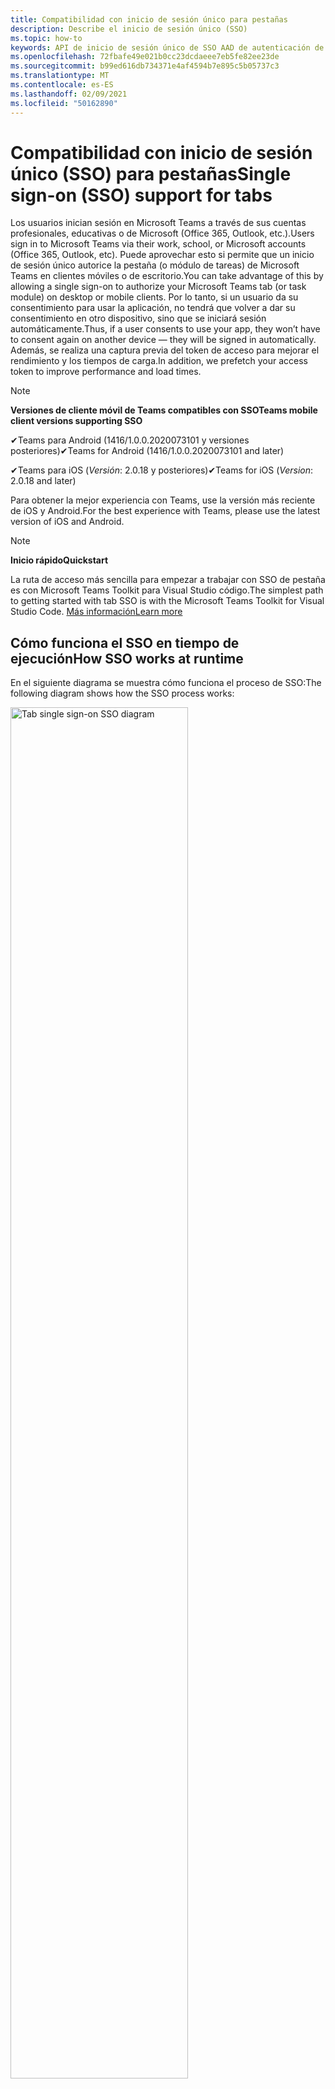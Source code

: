 ```yaml
---
title: Compatibilidad con inicio de sesión único para pestañas
description: Describe el inicio de sesión único (SSO)
ms.topic: how-to
keywords: API de inicio de sesión único de SSO AAD de autenticación de teams
ms.openlocfilehash: 72fbafe49e021b0cc23dcdaeee7eb5fe82ee23de
ms.sourcegitcommit: b99ed616db734371e4af4594b7e895c5b05737c3
ms.translationtype: MT
ms.contentlocale: es-ES
ms.lasthandoff: 02/09/2021
ms.locfileid: "50162890"
---
```

# <a name="single-sign-on-sso-support-for-tabs"></a><span data-ttu-id="b59d9-104">Compatibilidad con inicio de sesión único (SSO) para pestañas</span><span class="sxs-lookup"><span data-stu-id="b59d9-104">Single sign-on (SSO) support for tabs</span></span>

<span data-ttu-id="b59d9-105">Los usuarios inician sesión en Microsoft Teams a través de sus cuentas profesionales, educativas o de Microsoft (Office 365, Outlook, etc.).</span><span class="sxs-lookup"><span data-stu-id="b59d9-105">Users sign in to Microsoft Teams via their work, school, or Microsoft accounts (Office 365, Outlook, etc).</span></span> <span data-ttu-id="b59d9-106">Puede aprovechar esto si permite que un inicio de sesión único autorice la pestaña (o módulo de tareas) de Microsoft Teams en clientes móviles o de escritorio.</span><span class="sxs-lookup"><span data-stu-id="b59d9-106">You can take advantage of this by allowing a single sign-on to authorize your Microsoft Teams tab (or task module) on desktop or mobile clients.</span></span> <span data-ttu-id="b59d9-107">Por lo tanto, si un usuario da su consentimiento para usar la aplicación, no tendrá que volver a dar su consentimiento en otro dispositivo, sino que se iniciará sesión automáticamente.</span><span class="sxs-lookup"><span data-stu-id="b59d9-107">Thus, if a user consents to use your app, they won’t have to consent again on another device — they will be signed in automatically.</span></span> <span data-ttu-id="b59d9-108">Además, se realiza una captura previa del token de acceso para mejorar el rendimiento y los tiempos de carga.</span><span class="sxs-lookup"><span data-stu-id="b59d9-108">In addition, we prefetch your access token to improve performance and load times.</span></span>

> [!NOTE]
> <span data-ttu-id="b59d9-109">**Versiones de cliente móvil de Teams compatibles con SSO**</span><span class="sxs-lookup"><span data-stu-id="b59d9-109">**Teams mobile client versions supporting SSO**</span></span>  
>
> <span data-ttu-id="b59d9-110">✔Teams para Android (1416/1.0.0.2020073101 y versiones posteriores)</span><span class="sxs-lookup"><span data-stu-id="b59d9-110">✔Teams for Android (1416/1.0.0.2020073101 and later)</span></span>
>
> <span data-ttu-id="b59d9-111">✔Teams para iOS (_Versión_: 2.0.18 y posteriores)</span><span class="sxs-lookup"><span data-stu-id="b59d9-111">✔Teams for iOS (_Version_: 2.0.18 and later)</span></span>  
>
> <span data-ttu-id="b59d9-112">Para obtener la mejor experiencia con Teams, use la versión más reciente de iOS y Android.</span><span class="sxs-lookup"><span data-stu-id="b59d9-112">For the best experience with Teams, please use the latest version of iOS and Android.</span></span>

> [!NOTE]
> <span data-ttu-id="b59d9-113">**Inicio rápido**</span><span class="sxs-lookup"><span data-stu-id="b59d9-113">**Quickstart**</span></span>  
>
> <span data-ttu-id="b59d9-114">La ruta de acceso más sencilla para empezar a trabajar con SSO de pestaña es con Microsoft Teams Toolkit para Visual Studio código.</span><span class="sxs-lookup"><span data-stu-id="b59d9-114">The simplest path to getting started with tab SSO is with the Microsoft Teams Toolkit for Visual Studio Code.</span></span> [<span data-ttu-id="b59d9-115">Más información</span><span class="sxs-lookup"><span data-stu-id="b59d9-115">Learn more</span></span>](../../../toolkit/visual-studio-code-tab-sso.md)

## <a name="how-sso-works-at-runtime"></a><span data-ttu-id="b59d9-116">Cómo funciona el SSO en tiempo de ejecución</span><span class="sxs-lookup"><span data-stu-id="b59d9-116">How SSO works at runtime</span></span>

<span data-ttu-id="b59d9-117">En el siguiente diagrama se muestra cómo funciona el proceso de SSO:</span><span class="sxs-lookup"><span data-stu-id="b59d9-117">The following diagram shows how the SSO process works:</span></span>

<!-- markdownlint-disable MD033 -->
<img src="~/assets/images/tabs/tabs-sso-diagram.png" alt="Tab single sign-on SSO diagram" width="75%"/>

1. <span data-ttu-id="b59d9-118">En la pestaña, se realiza una llamada de JavaScript a `getAuthToken()` .</span><span class="sxs-lookup"><span data-stu-id="b59d9-118">In the tab, a JavaScript call is made to `getAuthToken()`.</span></span> <span data-ttu-id="b59d9-119">Esto indica a Teams que obtenga un token de autenticación para la aplicación de pestaña.</span><span class="sxs-lookup"><span data-stu-id="b59d9-119">This tells Teams to obtain an authentication token for the tab application.</span></span>
2. <span data-ttu-id="b59d9-120">Si es la primera vez que el usuario actual usa la aplicación de pestaña, habrá una solicitud de consentimiento (si se requiere consentimiento) o para controlar la autenticación paso a paso (como la autenticación en dos fases).</span><span class="sxs-lookup"><span data-stu-id="b59d9-120">If this is the first time the current user has used your tab application, there will be a request prompt to consent (if consent is required) or to handle step-up authentication (such as two-factor authentication).</span></span>
3. <span data-ttu-id="b59d9-121">Teams solicita el token de aplicación de pestaña del punto de conexión de Azure AD para el usuario actual.</span><span class="sxs-lookup"><span data-stu-id="b59d9-121">Teams requests the tab application token from the Azure AD endpoint for the current user.</span></span>
4. <span data-ttu-id="b59d9-122">Azure AD envía el token de aplicación de pestaña a la aplicación teams.</span><span class="sxs-lookup"><span data-stu-id="b59d9-122">Azure AD sends the tab application token to the Teams application.</span></span>
5. <span data-ttu-id="b59d9-123">Teams envía el token de aplicación de pestaña a la pestaña como parte del objeto de resultado devuelto por la `getAuthToken()` llamada.</span><span class="sxs-lookup"><span data-stu-id="b59d9-123">Teams sends the tab application token to the tab as part of the result object returned by the `getAuthToken()` call.</span></span>
6. <span data-ttu-id="b59d9-124">El token se analizará en la aplicación de pestaña, a través de JavaScript, para extraer la información necesaria, como la dirección de correo electrónico del usuario.</span><span class="sxs-lookup"><span data-stu-id="b59d9-124">The token will be parsed in the tab application, via JavaScript, to extract the needed information, such as the user's email address.</span></span>

> [!NOTE]
> <span data-ttu-id="b59d9-125">El solo es válido para dar su consentimiento a un conjunto limitado de API de nivel de usuario `getAuthToken()` (correo electrónico, perfil, offline_access y OpenId) y no para otros ámbitos de Microsoft Graph como `User.Read` o `Mail.Read` .</span><span class="sxs-lookup"><span data-stu-id="b59d9-125">The `getAuthToken()` is only valid for consenting to a limited set of user-level APIs — email, profile, offline_access and OpenId — and not for further Microsoft Graph scopes such as `User.Read` or `Mail.Read`.</span></span> <span data-ttu-id="b59d9-126">Consulte nuestra sección al final de este documento para obtener sugerencias alternativas si necesita [ámbitos de Graph adicionales.](#apps-that-require-additional-microsoft-graph-scopes)</span><span class="sxs-lookup"><span data-stu-id="b59d9-126">See our section at the end of this document for suggested workarounds if you require [additional Graph scopes](#apps-that-require-additional-microsoft-graph-scopes).</span></span>

<span data-ttu-id="b59d9-127">La API de SSO también funcionará en [módulos de tareas](../../../task-modules-and-cards/what-are-task-modules.md) que insertan contenido web.</span><span class="sxs-lookup"><span data-stu-id="b59d9-127">The SSO API will also work in [Task Modules](../../../task-modules-and-cards/what-are-task-modules.md) that embed web content.</span></span>

## <a name="develop-an-sso-microsoft-teams-tab"></a><span data-ttu-id="b59d9-128">Desarrollar una pestaña de SSO de Microsoft Teams</span><span class="sxs-lookup"><span data-stu-id="b59d9-128">Develop an SSO Microsoft Teams tab</span></span>

<span data-ttu-id="b59d9-129">En esta sección se describen las tareas implicadas en la creación de una pestaña de Teams que usa SSO.</span><span class="sxs-lookup"><span data-stu-id="b59d9-129">This section describes the tasks involved in creating a Teams tab that uses SSO.</span></span> <span data-ttu-id="b59d9-130">Estas tareas se describen aquí, independientemente del lenguaje y del marco.</span><span class="sxs-lookup"><span data-stu-id="b59d9-130">These tasks are described here are language- and framework-agnostic.</span></span>

### <a name="1-create-your-azure-active-directory-azure-ad-application"></a><span data-ttu-id="b59d9-131">1. Crear la aplicación de Azure Active Directory (Azure AD)</span><span class="sxs-lookup"><span data-stu-id="b59d9-131">1. Create your Azure Active Directory (Azure AD) application</span></span>

#### <a name="registering-your-application-in-theazure-ad-portal-overview"></a><span data-ttu-id="b59d9-132">Introducción al registro de la aplicación en[el portal de Azure AD:](https://azure.microsoft.com/features/azure-portal/)</span><span class="sxs-lookup"><span data-stu-id="b59d9-132">Registering your application in the[Azure AD portal](https://azure.microsoft.com/features/azure-portal/) overview:</span></span>

1. <span data-ttu-id="b59d9-133">Obtenga su [id. de aplicación de Azure AD.](/azure/active-directory/develop/howto-create-service-principal-portal#get-values-for-signing-in)</span><span class="sxs-lookup"><span data-stu-id="b59d9-133">Get your [Azure AD Application ID](/azure/active-directory/develop/howto-create-service-principal-portal#get-values-for-signing-in).</span></span>
2. <span data-ttu-id="b59d9-134">Especifique los permisos que la aplicación necesita para el punto de conexión de Azure AD y, opcionalmente, Microsoft Graph.</span><span class="sxs-lookup"><span data-stu-id="b59d9-134">Specify the permissions that your application needs for the Azure AD endpoint and, optionally, Microsoft Graph.</span></span>
3. <span data-ttu-id="b59d9-135">[Conceda permisos para](/azure/active-directory/develop/howto-create-service-principal-portal#configure-access-policies-on-resources) aplicaciones móviles, web y de escritorio de Teams.</span><span class="sxs-lookup"><span data-stu-id="b59d9-135">[Grant permissions](/azure/active-directory/develop/howto-create-service-principal-portal#configure-access-policies-on-resources) for Teams desktop, web, and mobile applications.</span></span>
4. <span data-ttu-id="b59d9-136">Autorizar previamente Teams seleccionando el botón Agregar **un** ámbito y, en el panel que se abre, escriba `access_as_user` como el nombre del **ámbito.**</span><span class="sxs-lookup"><span data-stu-id="b59d9-136">Pre-authorize Teams by selecting the **Add a scope** button and in the panel that opens, enter `access_as_user` as the **Scope name**.</span></span>

> [!NOTE]
> <span data-ttu-id="b59d9-137">Hay algunas restricciones importantes que debe tener en cuenta:</span><span class="sxs-lookup"><span data-stu-id="b59d9-137">There are some important restrictions you should be aware of:</span></span>
>
> * <span data-ttu-id="b59d9-138">Solo se admiten permisos de api de Microsoft Graph de nivel de usuario, es decir, correo electrónico, perfil, offline_access, OpenId.</span><span class="sxs-lookup"><span data-stu-id="b59d9-138">We only support user-level Microsoft Graph API permissions, i.e., email, profile, offline_access, OpenId.</span></span> <span data-ttu-id="b59d9-139">Si necesita obtener acceso a otros ámbitos de Microsoft Graph (como o ), consulte nuestra solución alternativa recomendada al `User.Read` `Mail.Read` final de esta documentación. [](#apps-that-require-additional-microsoft-graph-scopes)</span><span class="sxs-lookup"><span data-stu-id="b59d9-139">If you need access to other Microsoft Graph scopes (such as `User.Read` or `Mail.Read`), see our [recommended workaround](#apps-that-require-additional-microsoft-graph-scopes) at the end of this documentation.</span></span>
> * <span data-ttu-id="b59d9-140">Es importante que el nombre de dominio de la aplicación sea el mismo que el nombre de dominio que ha registrado para la aplicación de Azure AD.</span><span class="sxs-lookup"><span data-stu-id="b59d9-140">It's important that your application's domain name is the same as the domain name you've registering for your Azure AD application.</span></span>
> * <span data-ttu-id="b59d9-141">Actualmente no se admiten varios dominios por aplicación.</span><span class="sxs-lookup"><span data-stu-id="b59d9-141">We don't currently support multiple domains per app.</span></span>
> * <span data-ttu-id="b59d9-142">No se admiten aplicaciones que usen el dominio porque `azurewebsites.net` es demasiado común y puede ser un riesgo para la seguridad.</span><span class="sxs-lookup"><span data-stu-id="b59d9-142">We don't support applications that use the `azurewebsites.net` domain because it is too common and may be a security risk.</span></span> <span data-ttu-id="b59d9-143">Sin embargo, estamos buscando activamente quitar esta restricción.</span><span class="sxs-lookup"><span data-stu-id="b59d9-143">However, we're actively seeking to remove this restriction.</span></span>

#### <a name="registering-your-app-through-the-azure-active-directory-portal-in-depth"></a><span data-ttu-id="b59d9-144">Registrar la aplicación a través del portal de Azure Active Directory en profundidad:</span><span class="sxs-lookup"><span data-stu-id="b59d9-144">Registering your app through the Azure Active Directory portal in-depth:</span></span>

1. <span data-ttu-id="b59d9-145">Registrar una nueva aplicación en el portal de registros de aplicaciones [de Azure Active Directory.](https://go.microsoft.com/fwlink/?linkid=2083908)</span><span class="sxs-lookup"><span data-stu-id="b59d9-145">Register a new application in the [Azure Active Directory – App Registrations](https://go.microsoft.com/fwlink/?linkid=2083908) portal.</span></span>
2. <span data-ttu-id="b59d9-146">Seleccione **Nuevo registro y,** en *la página registrar una aplicación,* establezca los siguientes valores:</span><span class="sxs-lookup"><span data-stu-id="b59d9-146">Select **New Registration** and on the *register an application page*, set following values:</span></span>
    * <span data-ttu-id="b59d9-147">Establece **el nombre** en el nombre de la aplicación.</span><span class="sxs-lookup"><span data-stu-id="b59d9-147">Set **name** to your app name.</span></span>
    * <span data-ttu-id="b59d9-148">Elegir los **tipos de cuenta admitidos** (cualquier tipo de cuenta funcionará) ¹</span><span class="sxs-lookup"><span data-stu-id="b59d9-148">Choose the **supported account types** (any account type will work) ¹</span></span>
    * <span data-ttu-id="b59d9-149">Deje **URI de redireccionamiento** vacía.</span><span class="sxs-lookup"><span data-stu-id="b59d9-149">Leave **Redirect URI** empty.</span></span>
    * <span data-ttu-id="b59d9-150">Elija **Registrar**.</span><span class="sxs-lookup"><span data-stu-id="b59d9-150">Choose **Register**.</span></span>
3. <span data-ttu-id="b59d9-151">En la página de información general, copie y guarde el identificador **de aplicación (cliente).**</span><span class="sxs-lookup"><span data-stu-id="b59d9-151">On the overview page, copy and save the **Application (client) ID**.</span></span> <span data-ttu-id="b59d9-152">Lo necesitará más adelante al actualizar el manifiesto de la aplicación de Teams.</span><span class="sxs-lookup"><span data-stu-id="b59d9-152">You’ll need it later when updating your Teams application manifest.</span></span>
4. <span data-ttu-id="b59d9-153">En **Administrar**, seleccione **Exponer una API**</span><span class="sxs-lookup"><span data-stu-id="b59d9-153">Under **Manage**, select **Expose an API**.</span></span> 
5. <span data-ttu-id="b59d9-154">Seleccione el **vínculo Establecer** para generar el URI de id. de aplicación con el formato `api://{AppID}` de .</span><span class="sxs-lookup"><span data-stu-id="b59d9-154">Select the **Set** link to generate the Application ID URI in the form of `api://{AppID}`.</span></span> <span data-ttu-id="b59d9-155">Inserte el nombre de dominio completo (con una barra diagonal "/" anexada al final) entre las barras diagonales dobles y el GUID.</span><span class="sxs-lookup"><span data-stu-id="b59d9-155">Insert your fully qualified domain name (with a forward slash "/" appended to the end) between the double forward slashes and the GUID.</span></span> <span data-ttu-id="b59d9-156">El identificador completo debe tener el formato: `api://fully-qualified-domain-name.com/{AppID}` ²</span><span class="sxs-lookup"><span data-stu-id="b59d9-156">The entire ID should have the form of: `api://fully-qualified-domain-name.com/{AppID}` ²</span></span>
    * <span data-ttu-id="b59d9-157">ex: `api://subdomain.example.com/00000000-0000-0000-0000-000000000000` .</span><span class="sxs-lookup"><span data-stu-id="b59d9-157">ex: `api://subdomain.example.com/00000000-0000-0000-0000-000000000000`.</span></span>
    
    <span data-ttu-id="b59d9-158">El nombre de dominio completo es el nombre de dominio legible humano desde el que se sirve la aplicación.</span><span class="sxs-lookup"><span data-stu-id="b59d9-158">The fully qualified domain name is the human readable domain name from which your app is served.</span></span> <span data-ttu-id="b59d9-159">Si usa un servicio de túnel como ngrok, deberá actualizar este valor siempre que cambie su subdominio ngrok.</span><span class="sxs-lookup"><span data-stu-id="b59d9-159">If you are using a tunneling service such as ngrok, you will need to update     this value whenever your ngrok subdomain changes.</span></span> 
6. <span data-ttu-id="b59d9-160">Seleccione el botón **Agregar un ámbito**</span><span class="sxs-lookup"><span data-stu-id="b59d9-160">Select the **Add a scope** button.</span></span> <span data-ttu-id="b59d9-161">En el panel que se abre, escriba `access_as_user` como el **Nombre de ámbito**.</span><span class="sxs-lookup"><span data-stu-id="b59d9-161">In the panel that opens, enter `access_as_user` as the **Scope name**.</span></span>
7. <span data-ttu-id="b59d9-162">Establecer **quién puede dar su consentimiento**`Admins and users`</span><span class="sxs-lookup"><span data-stu-id="b59d9-162">Set **Who can consent?** to `Admins and users`</span></span>
8. <span data-ttu-id="b59d9-163">Rellene los campos para configurar los mensajes de consentimiento del administrador y el usuario con valores adecuados para el `access_as_user` ámbito:</span><span class="sxs-lookup"><span data-stu-id="b59d9-163">Fill in the fields for configuring the admin and user consent prompts with values that are appropriate for the `access_as_user` scope:</span></span>
    * <span data-ttu-id="b59d9-164">**Título de consentimiento de administrador:** Teams puede acceder al perfil del usuario.</span><span class="sxs-lookup"><span data-stu-id="b59d9-164">**Admin consent title:** Teams can access the user’s profile.</span></span>
    * <span data-ttu-id="b59d9-165">**Descripción del consentimiento del administrador:** permite a Teams llamar a las API web de la aplicación como el usuario actual.</span><span class="sxs-lookup"><span data-stu-id="b59d9-165">**Admin consent description**: Allows Teams to call the app’s web APIs as the current user.</span></span>
    * <span data-ttu-id="b59d9-166">**Título de consentimiento del** usuario: Teams puede acceder al perfil de usuario y realizar solicitudes en nombre del usuario.</span><span class="sxs-lookup"><span data-stu-id="b59d9-166">**User consent title**: Teams can access the user profile and make requests on the user's behalf.</span></span>
    * <span data-ttu-id="b59d9-167">**Descripción del consentimiento del usuario:** Permitir que Teams llame a las API de esta aplicación con los mismos derechos que el usuario.</span><span class="sxs-lookup"><span data-stu-id="b59d9-167">**User consent description:** Enable Teams to call this app’s APIs with the same rights as the user.</span></span>
9. <span data-ttu-id="b59d9-168">Asegurarse de **que el estado** está establecido en **Habilitado**</span><span class="sxs-lookup"><span data-stu-id="b59d9-168">Ensure that **State** is set to **Enabled**</span></span>
10. <span data-ttu-id="b59d9-169">Seleccione el **botón Agregar ámbito** para guardar</span><span class="sxs-lookup"><span data-stu-id="b59d9-169">Select the **Add scope** button to save</span></span> 
    * <span data-ttu-id="b59d9-170">La parte de  dominio del nombre de ámbito que se muestra justo debajo del campo de texto debe coincidir automáticamente con el **URI** de id. de aplicación establecido en el paso anterior, con anexado `/access_as_user` al final:</span><span class="sxs-lookup"><span data-stu-id="b59d9-170">The domain part of the **Scope name** displayed just below the text field should automatically match the **Application ID** URI set in the previous step, with `/access_as_user` appended to the end:</span></span>
        * `api://subdomain.example.com/00000000-0000-0000-0000-000000000000/access_as_user`
11. <span data-ttu-id="b59d9-171">En la **sección Aplicaciones cliente autorizadas,** identifique las aplicaciones que desea autorizar para la aplicación web de la aplicación.</span><span class="sxs-lookup"><span data-stu-id="b59d9-171">In the **Authorized client applications** section, identify the applications that you want to authorize for your app’s web application.</span></span> <span data-ttu-id="b59d9-172">Seleccione *Agregar una aplicación cliente.*</span><span class="sxs-lookup"><span data-stu-id="b59d9-172">Select *Add a client application*.</span></span> <span data-ttu-id="b59d9-173">Escriba cada uno de los siguientes IDs de cliente y seleccione el ámbito autorizado que creó en el paso anterior:</span><span class="sxs-lookup"><span data-stu-id="b59d9-173">Enter each of the following client IDs and select the authorized scope you created in the previous step:</span></span>
    * <span data-ttu-id="b59d9-174">`1fec8e78-bce4-4aaf-ab1b-5451cc387264` (Aplicación móvil o de escritorio de Teams)</span><span class="sxs-lookup"><span data-stu-id="b59d9-174">`1fec8e78-bce4-4aaf-ab1b-5451cc387264` (Teams mobile/desktop application)</span></span>
    * <span data-ttu-id="b59d9-175">`5e3ce6c0-2b1f-4285-8d4b-75ee78787346` (Aplicación web de Teams)</span><span class="sxs-lookup"><span data-stu-id="b59d9-175">`5e3ce6c0-2b1f-4285-8d4b-75ee78787346` (Teams web application)</span></span>
12. <span data-ttu-id="b59d9-176">Vaya a **Permisos de API.**</span><span class="sxs-lookup"><span data-stu-id="b59d9-176">Navigate to **API Permissions**.</span></span> <span data-ttu-id="b59d9-177">Seleccione *Agregar permisos delegados* de Microsoft Graph y, a continuación, agregue los siguientes  >    >  permisos de la API de Microsoft Graph:</span><span class="sxs-lookup"><span data-stu-id="b59d9-177">Select *Add a permission* > *Microsoft Graph* > *Delegated permissions*, then add the following permissions from Microsoft Graph API:</span></span>
    * <span data-ttu-id="b59d9-178">User.Read (habilitado de forma predeterminada)</span><span class="sxs-lookup"><span data-stu-id="b59d9-178">User.Read (enabled by default)</span></span>
    * <span data-ttu-id="b59d9-179">email</span><span class="sxs-lookup"><span data-stu-id="b59d9-179">email</span></span>
    * <span data-ttu-id="b59d9-180">offline_access</span><span class="sxs-lookup"><span data-stu-id="b59d9-180">offline_access</span></span>
    * <span data-ttu-id="b59d9-181">OpenId</span><span class="sxs-lookup"><span data-stu-id="b59d9-181">OpenId</span></span>
    * <span data-ttu-id="b59d9-182">perfil</span><span class="sxs-lookup"><span data-stu-id="b59d9-182">profile</span></span>

13. <span data-ttu-id="b59d9-183">Navegar a la **autenticación**</span><span class="sxs-lookup"><span data-stu-id="b59d9-183">Navigate to **Authentication**</span></span>

    <span data-ttu-id="b59d9-184">Si no se ha concedido el consentimiento de administrador de TI a una aplicación, los usuarios tendrán que dar su consentimiento la primera vez que usen una aplicación.</span><span class="sxs-lookup"><span data-stu-id="b59d9-184">If an app hasn't been granted IT admin consent, users will have to provide consent the first time they use an app.</span></span>

    <span data-ttu-id="b59d9-185">Establecer un URI de redireccionamiento:</span><span class="sxs-lookup"><span data-stu-id="b59d9-185">Set a redirect URI:</span></span>
    * <span data-ttu-id="b59d9-186">Seleccione **Agregar una plataforma.**</span><span class="sxs-lookup"><span data-stu-id="b59d9-186">Select **Add a platform**.</span></span>
    * <span data-ttu-id="b59d9-187">Seleccione **web**.</span><span class="sxs-lookup"><span data-stu-id="b59d9-187">Select **web**.</span></span>
    * <span data-ttu-id="b59d9-188">Escribe el **URI de redireccionamiento** de la aplicación.</span><span class="sxs-lookup"><span data-stu-id="b59d9-188">Enter the **redirect URI** for your app.</span></span> <span data-ttu-id="b59d9-189">Esta será la página donde un flujo de concesión implícito correcto redirigirá al usuario.</span><span class="sxs-lookup"><span data-stu-id="b59d9-189">This will be the page where a successful implicit grant flow will redirect the user.</span></span> <span data-ttu-id="b59d9-190">Este será el mismo nombre de dominio completo que escribió en el paso 5 seguido de la ruta de api donde se debe enviar una respuesta de autenticación.</span><span class="sxs-lookup"><span data-stu-id="b59d9-190">This will be same fully qualified domain name that you entered in step 5 followed by the API route where a authentication response should be sent.</span></span> <span data-ttu-id="b59d9-191">Si sigue cualquiera de los ejemplos de Teams, será: `https://subdomain.example.com/auth-end`</span><span class="sxs-lookup"><span data-stu-id="b59d9-191">If you are following any of the Teams samples, this will be: `https://subdomain.example.com/auth-end`</span></span>

    <span data-ttu-id="b59d9-192">A continuación, habilite la concesión implícita activando las siguientes casillas:</span><span class="sxs-lookup"><span data-stu-id="b59d9-192">Next, enable implicit grant by checking the following boxes:</span></span>  
    <span data-ttu-id="b59d9-193">✔ token de id.</span><span class="sxs-lookup"><span data-stu-id="b59d9-193">✔ ID Token</span></span>  
    <span data-ttu-id="b59d9-194">✔ token de acceso</span><span class="sxs-lookup"><span data-stu-id="b59d9-194">✔ Access Token</span></span>  
    
<span data-ttu-id="b59d9-195">¡Enhorabuena!</span><span class="sxs-lookup"><span data-stu-id="b59d9-195">Congratulations!</span></span> <span data-ttu-id="b59d9-196">Ha completado los requisitos previos de registro de la aplicación para continuar con la aplicación sso de pestaña.</span><span class="sxs-lookup"><span data-stu-id="b59d9-196">You have completed the app registration prerequisites to proceed with your tab SSO app.</span></span>     

> [!NOTE]
>
> * <span data-ttu-id="b59d9-197">¹ Si la aplicación de  Azure AD está registrada en el mismo espacio empresarial en el que realiza una solicitud de autenticación en Teams, no se le pedirá al usuario su consentimiento y se le concederá un token de acceso inmediatamente.</span><span class="sxs-lookup"><span data-stu-id="b59d9-197">¹ If your Azure AD app is registered in the _same_ tenant where you're making an authentication request in Teams, the user won't be asked to consent and will be granted an access token right away.</span></span> <span data-ttu-id="b59d9-198">Los usuarios solo necesitan dar su consentimiento a estos permisos si la aplicación de Azure AD está registrada en un inquilino diferente.</span><span class="sxs-lookup"><span data-stu-id="b59d9-198">Users only need to consent to these permissions if the Azure AD app is registered in a different tenant.</span></span>
> * <span data-ttu-id="b59d9-199">Si recibe un error que indica que el dominio ya es propiedad y es el propietario, siga el procedimiento de [Inicio rápido:](/azure/active-directory/fundamentals/add-custom-domain) Agregar un nombre de dominio personalizado a Azure Active Directory para registrar el dominio y, a continuación, repita el paso 5 anterior.</span><span class="sxs-lookup"><span data-stu-id="b59d9-199">² If you get an error stating that the domain is already owned and you are the owner, follow the procedure at [Quickstart: Add a custom domain name to Azure Active Directory](/azure/active-directory/fundamentals/add-custom-domain) to register the domain, and then repeat step 5, above.</span></span> <span data-ttu-id="b59d9-200">(Este error también puede producirse si no ha iniciado sesión con credenciales de administrador en el arrendamiento de Office 365).</span><span class="sxs-lookup"><span data-stu-id="b59d9-200">(This error can also occur if you aren't signed in with Admin credentials in the Office 365 tenancy).</span></span>
> * <span data-ttu-id="b59d9-201">Si no recibe el UPN (nombre principal de usuario) en el token de acceso devuelto, puede agregarlo como una notificación opcional [en](https://docs.microsoft.com/azure/active-directory/develop/active-directory-optional-claims) Azure AD.</span><span class="sxs-lookup"><span data-stu-id="b59d9-201">If you are not receiving the UPN (User Principal Name) in the returned access token, you can add it as an [optional claim](https://docs.microsoft.com/azure/active-directory/develop/active-directory-optional-claims) in Azure AD.</span></span>

### <a name="2-update-your-microsoft-teams-application-manifest"></a><span data-ttu-id="b59d9-202">2. Actualizar el manifiesto de la aplicación de Microsoft Teams</span><span class="sxs-lookup"><span data-stu-id="b59d9-202">2. Update your Microsoft Teams application manifest</span></span>

<span data-ttu-id="b59d9-203">Agregue nuevas propiedades al manifiesto de Microsoft Teams:</span><span class="sxs-lookup"><span data-stu-id="b59d9-203">Add new properties to your Microsoft Teams manifest:</span></span>

* <span data-ttu-id="b59d9-204">**WebApplicationInfo:** elemento principal de los siguientes elementos:</span><span class="sxs-lookup"><span data-stu-id="b59d9-204">**WebApplicationInfo** - The parent of the following elements:</span></span>

> [!div class="checklist"]
> * <span data-ttu-id="b59d9-205">**id:** id. de cliente de la aplicación.</span><span class="sxs-lookup"><span data-stu-id="b59d9-205">**id** - The client ID of the application.</span></span> <span data-ttu-id="b59d9-206">Este es el identificador de aplicación que obtuvo como parte del registro de la aplicación con Azure AD.</span><span class="sxs-lookup"><span data-stu-id="b59d9-206">This is the application ID that you obtained as part of registering the application with Azure AD.</span></span>
>* <span data-ttu-id="b59d9-207">**recurso:** el dominio y el subdominio de la aplicación.</span><span class="sxs-lookup"><span data-stu-id="b59d9-207">**resource** - The domain and subdomain of your application.</span></span> <span data-ttu-id="b59d9-208">Este es el mismo URI (incluido el `api://` protocolo) que registró al crear el paso `scope` 6 anterior.</span><span class="sxs-lookup"><span data-stu-id="b59d9-208">This is the same URI (including the `api://` protocol) that you registered when creating your `scope` in step 6 above.</span></span> <span data-ttu-id="b59d9-209">No debe incluir la ruta `access_as_user` de acceso en el recurso.</span><span class="sxs-lookup"><span data-stu-id="b59d9-209">You shouldn't include the `access_as_user` path in your resource.</span></span> <span data-ttu-id="b59d9-210">La parte de dominio de este URI debe coincidir con el dominio, incluidos los subdominios, que se usan en las direcciones URL del manifiesto de la aplicación de Teams.</span><span class="sxs-lookup"><span data-stu-id="b59d9-210">The domain part of this URI should match the domain, including any subdomains, used in the URLs of your Teams application manifest.</span></span>

```json
"webApplicationInfo": {
  "id": "00000000-0000-0000-0000-000000000000",
  "resource": "api://subdomain.example.com/00000000-0000-0000-0000-000000000000"
}
```

> [!NOTE]
>
>* <span data-ttu-id="b59d9-211">El recurso de una aplicación de AAD normalmente será la raíz de su dirección URL del sitio y el appID (por ejemplo, `api://subdomain.example.com/00000000-0000-0000-0000-000000000000` ).</span><span class="sxs-lookup"><span data-stu-id="b59d9-211">The resource for an AAD app will usually be the root of its site URL and the appID (e.g. `api://subdomain.example.com/00000000-0000-0000-0000-000000000000`).</span></span> <span data-ttu-id="b59d9-212">También usamos este valor para asegurarnos de que la solicitud viene del mismo dominio.</span><span class="sxs-lookup"><span data-stu-id="b59d9-212">We also use this value to ensure your request is coming from the same domain.</span></span> <span data-ttu-id="b59d9-213">Por lo tanto, asegúrese de que la `contentURL` pestaña usa los mismos dominios que la propiedad de recurso.</span><span class="sxs-lookup"><span data-stu-id="b59d9-213">Therefore, make sure that the `contentURL` for your tab uses the same domains as your resource property.</span></span>
>* <span data-ttu-id="b59d9-214">Debe usar la versión de manifiesto 1.5 o posterior para implementar el `webApplicationInfo` campo.</span><span class="sxs-lookup"><span data-stu-id="b59d9-214">You need to use manifest version 1.5 or higher to implement the `webApplicationInfo` field.</span></span>

### <a name="3-get-an-authentication-token-from-your-client-side-code"></a><span data-ttu-id="b59d9-215">3. Obtener un token de autenticación del código del lado cliente</span><span class="sxs-lookup"><span data-stu-id="b59d9-215">3. Get an authentication token from your client-side code</span></span>

<span data-ttu-id="b59d9-216">Este es el aspecto de la API de autenticación:</span><span class="sxs-lookup"><span data-stu-id="b59d9-216">Here's what the authentication API looks like:</span></span>

```javascript
var authTokenRequest = {
  successCallback: function(result) { console.log("Success: " + result); },
  failureCallback: function(error) { console.log("Failure: " + error); }
};
microsoftTeams.authentication.getAuthToken(authTokenRequest);
```

<span data-ttu-id="b59d9-217">Cuando llames y se requiera consentimiento de usuario adicional (para permisos de nivel de usuario), mostraremos un cuadro de diálogo al usuario que le animará a conceder `getAuthToken` consentimiento adicional.</span><span class="sxs-lookup"><span data-stu-id="b59d9-217">When you call `getAuthToken` - and additional user consent is required (for user-level permissions) - we will show a dialog to the user encouraging them to grant additional consent.</span></span> 

<span data-ttu-id="b59d9-218">Una vez que haya recibido el token de acceso en la devolución de llamada correcta, puede descodificar el token de acceso para ver las notificaciones asociadas con ese token.</span><span class="sxs-lookup"><span data-stu-id="b59d9-218">Once you've received the access token in the success callback you can decode the access token to view the claims associated with that token.</span></span> <span data-ttu-id="b59d9-219">(Opcionalmente, puede copiar o pegar manualmente el token de acceso en una herramienta como [JWT.io](https://jwt.io/) inspeccionar su contenido).</span><span class="sxs-lookup"><span data-stu-id="b59d9-219">(Optionally, you can manually copy/paste the access token into a tool such as [JWT.io](https://jwt.io/) to inspect its contents).</span></span> <span data-ttu-id="b59d9-220">Si no recibe el UPN (nombre principal de usuario) en el token de acceso devuelto, puede agregarlo como una notificación opcional [en](https://docs.microsoft.com/azure/active-directory/develop/active-directory-optional-claims) Azure AD.</span><span class="sxs-lookup"><span data-stu-id="b59d9-220">If you are not receiving the UPN (User Principal Name) in the returned access token, you can add it as an [optional claim](https://docs.microsoft.com/azure/active-directory/develop/active-directory-optional-claims) in Azure AD.</span></span>

<p>
    <img src="~/assets/images/tabs/tabs-sso-prompt.png" alt="Tab single sign-on SSO dialog prompt" width="75%"/>
</p>

## <a name="code-sample"></a><span data-ttu-id="b59d9-221">Ejemplo de código</span><span class="sxs-lookup"><span data-stu-id="b59d9-221">Code sample</span></span>

|<span data-ttu-id="b59d9-222">**Nombre de ejemplo**</span><span class="sxs-lookup"><span data-stu-id="b59d9-222">**Sample name**</span></span>|<span data-ttu-id="b59d9-223">**Descripción**</span><span class="sxs-lookup"><span data-stu-id="b59d9-223">**Description**</span></span>|<span data-ttu-id="b59d9-224">**C#**</span><span class="sxs-lookup"><span data-stu-id="b59d9-224">**C#**</span></span>|<span data-ttu-id="b59d9-225">**TypeScript**</span><span class="sxs-lookup"><span data-stu-id="b59d9-225">**TypeScript**</span></span>|
|---------------|---------------|------|--------------|
| <span data-ttu-id="b59d9-226">SSO de pestaña</span><span class="sxs-lookup"><span data-stu-id="b59d9-226">Tab SSO</span></span> |<span data-ttu-id="b59d9-227">Aplicación de ejemplo de Microsoft Teams para el SSO de Azure AD de pestañas</span><span class="sxs-lookup"><span data-stu-id="b59d9-227">Microsoft Teams sample app for tabs Azure AD SSO</span></span>| [<span data-ttu-id="b59d9-228">View</span><span class="sxs-lookup"><span data-stu-id="b59d9-228">View</span></span>](https://github.com/OfficeDev/Microsoft-Teams-Samples/tree/main/samples/tab-sso/csharp)|<span data-ttu-id="b59d9-229">[Ver](https://github.com/OfficeDev/Microsoft-Teams-Samples/blob/main/samples/tab-sso/nodejs),</span><span class="sxs-lookup"><span data-stu-id="b59d9-229">[View](https://github.com/OfficeDev/Microsoft-Teams-Samples/blob/main/samples/tab-sso/nodejs),</span></span> </br>[<span data-ttu-id="b59d9-230">Kit de herramientas de Teams</span><span class="sxs-lookup"><span data-stu-id="b59d9-230">Teams Toolkit</span></span>](../../../toolkit/visual-studio-code-tab-sso.md)|

## <a name="known-limitations"></a><span data-ttu-id="b59d9-231">Limitaciones conocidas</span><span class="sxs-lookup"><span data-stu-id="b59d9-231">Known Limitations</span></span>

### <a name="apps-that-require-additional-microsoft-graph-scopes"></a><span data-ttu-id="b59d9-232">Aplicaciones que requieren ámbitos de Microsoft Graph adicionales</span><span class="sxs-lookup"><span data-stu-id="b59d9-232">Apps that require additional Microsoft Graph Scopes</span></span>

<span data-ttu-id="b59d9-233">Nuestra implementación actual para SSO solo concede consentimiento para permisos de nivel de usuario (correo electrónico, perfil, offline_access, OpenId) no para otras API (como User.Read o Mail.Read).</span><span class="sxs-lookup"><span data-stu-id="b59d9-233">Our current implementation for SSO only grants consent for user-level permissions — email, profile, offline_access, OpenId — not for other APIs (such as User.Read or Mail.Read).</span></span> <span data-ttu-id="b59d9-234">Si la aplicación necesita más ámbitos de Microsoft Graph, estas son algunas soluciones alternativas de habilitación:</span><span class="sxs-lookup"><span data-stu-id="b59d9-234">If your app needs further Microsoft Graph scopes, here are some enabling workarounds:</span></span>

#### <a name="tenant-admin-consent"></a><span data-ttu-id="b59d9-235">Consentimiento del administrador del espacio empresarial</span><span class="sxs-lookup"><span data-stu-id="b59d9-235">Tenant Admin Consent</span></span>

<span data-ttu-id="b59d9-236">El enfoque más sencillo es conseguir que un administrador de inquilinos consiente previamente en nombre de la organización.</span><span class="sxs-lookup"><span data-stu-id="b59d9-236">The simplest approach is to get a tenant admin to pre-consent on behalf of the organization.</span></span> <span data-ttu-id="b59d9-237">Esto significa que los usuarios no tendrán que dar su consentimiento a estos ámbitos y, a continuación, puede intercambiar el lado del servidor de tokens con el flujo en nombre de de Azure [AD.](/azure/active-directory/develop/v1-oauth2-on-behalf-of-flow)</span><span class="sxs-lookup"><span data-stu-id="b59d9-237">This means users won’t have to consent to these scopes and you can then be free to exchange the token server side using Azure AD’s [on-behalf-of flow](/azure/active-directory/develop/v1-oauth2-on-behalf-of-flow).</span></span> <span data-ttu-id="b59d9-238">Esta solución alternativa es aceptable para aplicaciones de línea de negocio internas, pero puede que no sea suficiente para desarrolladores de terceros que no puedan confiar en la aprobación del administrador de inquilinos.</span><span class="sxs-lookup"><span data-stu-id="b59d9-238">This workaround is acceptable for internal line-of-business applications but may not be enough for third-party developers who may not be able to rely on tenant admin approval.</span></span>

<span data-ttu-id="b59d9-239">Una forma sencilla de dar su consentimiento en nombre de una organización (como administrador de inquilinos) es visitar:</span><span class="sxs-lookup"><span data-stu-id="b59d9-239">A simple way of consenting on behalf of an organization (as a tenant admin) is to visit:</span></span>

* `https://login.microsoftonline.com/common/adminconsent?client_id=<AAD_App_ID>`

#### <a name="asking-for-additional-consent-using-the-auth-api"></a><span data-ttu-id="b59d9-240">Solicitar consentimiento adicional mediante la API de autenticación</span><span class="sxs-lookup"><span data-stu-id="b59d9-240">Asking for additional consent using the Auth API</span></span>

<span data-ttu-id="b59d9-241">Otro enfoque para obtener ámbitos adicionales de Microsoft Graph es presentar un cuadro de diálogo de consentimiento mediante nuestro enfoque de autenticación de [Azure AD](~/tabs/how-to/authentication/auth-tab-aad.md#navigate-to-the-authorization-page-from-your-popup-page) basado en web existente, que implica abrir un cuadro de diálogo de consentimiento de Azure AD.</span><span class="sxs-lookup"><span data-stu-id="b59d9-241">Another approach for getting additional Microsoft Graph scopes is to present a consent dialog using our existing [web-based Azure AD authentication approach](~/tabs/how-to/authentication/auth-tab-aad.md#navigate-to-the-authorization-page-from-your-popup-page) which involves popping up an Azure AD consent dialog.</span></span> <span data-ttu-id="b59d9-242">Hay algunas adiciones notables:</span><span class="sxs-lookup"><span data-stu-id="b59d9-242">There are some notable additions:</span></span>

1. <span data-ttu-id="b59d9-243">El token recuperado con el uso debe intercambiarse del lado servidor con el flujo en nombre de Azure AD para obtener acceso a esas API de `getAuthToken()` Microsoft Graph [](/azure/active-directory/develop/v2-oauth2-on-behalf-of-flow) adicionales.</span><span class="sxs-lookup"><span data-stu-id="b59d9-243">The token retrieved using `getAuthToken()` needs to be exchanged server-side using Azure AD [on-behalf-of flow](/azure/active-directory/develop/v2-oauth2-on-behalf-of-flow) to get access to those additional Microsoft Graph APIs.</span></span>
    * <span data-ttu-id="b59d9-244">Asegúrese de usar el punto de conexión v2 de Microsoft Graph para este intercambio</span><span class="sxs-lookup"><span data-stu-id="b59d9-244">Be sure to use the v2 Microsoft Graph endpoint for this exchange</span></span>
2. <span data-ttu-id="b59d9-245">Si se produce un error en exchange, Azure AD devolverá una excepción de concesión no válida.</span><span class="sxs-lookup"><span data-stu-id="b59d9-245">If the exchange fails, Azure AD will return an invalid grant exception.</span></span> <span data-ttu-id="b59d9-246">Normalmente, hay uno de los dos mensajes de error: `invalid_grant` o `interaction_required`</span><span class="sxs-lookup"><span data-stu-id="b59d9-246">There are usually one of two error messages: `invalid_grant` or `interaction_required`</span></span>
3. <span data-ttu-id="b59d9-247">Cuando se produce un error en el intercambio, debe solicitar su consentimiento adicional.</span><span class="sxs-lookup"><span data-stu-id="b59d9-247">When the exchange fails, then you need to ask for additional consent.</span></span> <span data-ttu-id="b59d9-248">Te recomendamos que muestres alguna interfaz de usuario que pida al usuario que conceda consentimiento adicional.</span><span class="sxs-lookup"><span data-stu-id="b59d9-248">We recommend showing some UI asking the user to grant additional consent.</span></span> <span data-ttu-id="b59d9-249">Esta interfaz de usuario debe incluir un botón que desencadene un cuadro de diálogo de consentimiento de Azure AD con nuestra [API de autenticación de Azure AD.](~/concepts/authentication/auth-silent-aad.md)</span><span class="sxs-lookup"><span data-stu-id="b59d9-249">This UI should include a button that triggers an Azure AD consent dialog using our [Azure AD authentication API](~/concepts/authentication/auth-silent-aad.md).</span></span>
4. <span data-ttu-id="b59d9-250">Al solicitar el consentimiento adicional de Azure AD, debes incluir en el parámetro de cadena de consulta en Azure AD; de lo contrario, Azure AD no pedirá los `prompt=consent` ámbitos adicionales. [](~/tabs/how-to/authentication/auth-silent-aad.md#get-the-user-context)</span><span class="sxs-lookup"><span data-stu-id="b59d9-250">When asking for additional consent from Azure AD, you need to include `prompt=consent` in your [query-string-parameter](~/tabs/how-to/authentication/auth-silent-aad.md#get-the-user-context) to Azure AD otherwise Azure AD will not ask for the additional scopes.</span></span>
    * <span data-ttu-id="b59d9-251">En lugar de: `?scope={scopes}`</span><span class="sxs-lookup"><span data-stu-id="b59d9-251">Instead of: `?scope={scopes}`</span></span>
    * <span data-ttu-id="b59d9-252">Use esta opción: `?prompt=consent&scope={scopes}`</span><span class="sxs-lookup"><span data-stu-id="b59d9-252">Use this: `?prompt=consent&scope={scopes}`</span></span>
    * <span data-ttu-id="b59d9-253">Asegúrese de que incluye todos los ámbitos que solicita al usuario `{scopes}` (por ejemplo: Mail.Read o User.Read).</span><span class="sxs-lookup"><span data-stu-id="b59d9-253">Be sure that `{scopes}` includes all the scopes you are prompting the user for (ex: Mail.Read or User.Read).</span></span>
5. <span data-ttu-id="b59d9-254">Una vez que el usuario haya concedido permiso adicional, vuelva a intentar el flujo en nombre de para obtener acceso a estas API adicionales.</span><span class="sxs-lookup"><span data-stu-id="b59d9-254">Once the user has granted additional permission, retry the on-behalf-of-flow to get access to these additional APIs.</span></span>

### <a name="non-azure-ad-authentication"></a><span data-ttu-id="b59d9-255">Autenticación que no es de Azure AD</span><span class="sxs-lookup"><span data-stu-id="b59d9-255">Non-Azure AD Authentication</span></span>

<span data-ttu-id="b59d9-256">La solución de autenticación descrita anteriormente solo funciona para aplicaciones y servicios que admiten Azure AD como proveedor de identidades.</span><span class="sxs-lookup"><span data-stu-id="b59d9-256">The above-described authentication solution only works for apps and services that support Azure AD as an identity provider.</span></span> <span data-ttu-id="b59d9-257">Las aplicaciones que quieran autenticarse con servicios no basados en Azure AD deben seguir usando el flujo de autenticación [web basado en elementos emergentes.](~/concepts/authentication.md)</span><span class="sxs-lookup"><span data-stu-id="b59d9-257">Apps that want to authenticate using non-Azure AD based services need to continue using the pop-up-based [web authentication flow](~/concepts/authentication.md).</span></span>

> [!NOTE] 
> <span data-ttu-id="b59d9-258">SSO es compatible con aplicaciones pertenecientes al cliente dentro de los inquilinos de Azure AD B2C.</span><span class="sxs-lookup"><span data-stu-id="b59d9-258">SSO is supported for customer owned apps within the Azure AD B2C tenants.</span></span>
